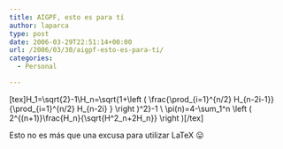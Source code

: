 ```yaml
---
title: AIGPF, esto es para tí
author: laparca
type: post
date: 2006-03-29T22:51:14+00:00
url: /2006/03/30/aigpf-esto-es-para-ti/
categories:
  - Personal

---
```

[tex]H\_1=\sqrt{2}-1\\H\_n=\sqrt{1+\left ( \frac{\prod\_{i=1}^{n/2} H\_{n-2i-1}}{\prod\_{i=1}^{n/2} H\_{n-2i} } \right )^2}-1 \\ \pi(n)=4-\sum\_1^n \left ( 2^{(n+1)}\frac{H\_n}{\sqrt{H^2\_n+2H\_n}} \right )[/tex]

Esto no es más que una excusa para utilizar LaTeX 😛